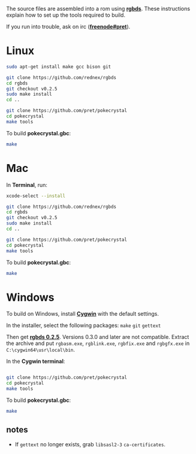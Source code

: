 The source files are assembled into a rom using [**rgbds**](https://github.com/rednex/rgbds).
These instructions explain how to set up the tools required to build.

If you run into trouble, ask on irc ([**freenode#pret**](https://kiwiirc.com/client/irc.freenode.net/?#pret)).


# Linux

```bash
sudo apt-get install make gcc bison git

git clone https://github.com/rednex/rgbds
cd rgbds
git checkout v0.2.5
sudo make install
cd ..

git clone https://github.com/pret/pokecrystal
cd pokecrystal
make tools
```

To build **pokecrystal.gbc**:

```bash
make
```


# Mac

In **Terminal**, run:

```bash
xcode-select --install

git clone https://github.com/rednex/rgbds
cd rgbds
git checkout v0.2.5
sudo make install
cd ..

git clone https://github.com/pret/pokecrystal
cd pokecrystal
make tools
```

To build **pokecrystal.gbc**:

```bash
make
```


# Windows

To build on Windows, install [**Cygwin**](http://cygwin.com/install.html) with the default settings.

In the installer, select the following packages: `make` `git` `gettext`

Then get [**rgbds 0.2.5**](https://github.com/rednex/rgbds/releases/). Versions 0.3.0 and later are not compatible.
Extract the archive and put `rgbasm.exe`, `rgblink.exe`, `rgbfix.exe` and `rgbgfx.exe` in `C:\cygwin64\usr\local\bin`.

In the **Cygwin terminal**:

```bash

git clone https://github.com/pret/pokecrystal
cd pokecrystal
make tools
```

To build **pokecrystal.gbc**:

```bash
make
```

## notes

- If `gettext` no longer exists, grab `libsasl2-3` `ca-certificates`.
